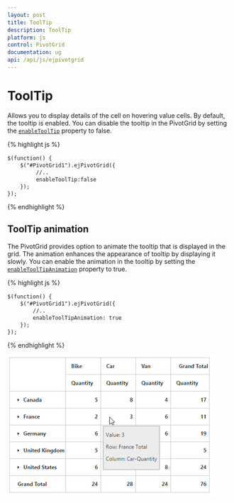 ```yaml
---
layout: post
title: ToolTip
description: ToolTip
platform: js
control: PivotGrid
documentation: ug
api: /api/js/ejpivotgrid
---
```


# ToolTip

Allows you to display details of the cell on hovering value cells. By default, the tooltip is enabled.  You can disable the tooltip in the PivotGrid by setting the [`enableToolTip`](/api/js/ejpivotgrid#members:enabletooltip)  property to false.

{% highlight js %}

    $(function() {
        $("#PivotGrid1").ejPivotGrid({
             //..
             enableToolTip:false
        });
    });

{% endhighlight %}

## ToolTip animation

The PivotGrid provides option to animate the tooltip that is displayed in the grid. The animation enhances the appearance of tooltip by displaying it slowly. You can enable the animation in the tooltip by setting the [`enableToolTipAnimation`](/api/js/ejpivotgrid#members:enabletooltip) property to true.

{% highlight js %}

    $(function() {
        $("#PivotGrid1").ejPivotGrid({ 
            //..
            enableToolTipAnimation: true
        });
    });
{% endhighlight %}

![](ToolTip_images/ToolTip.png)

